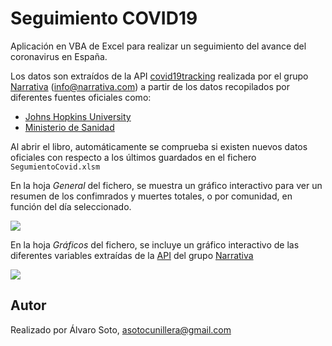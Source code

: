 # Seguimiento COVID19

Aplicación en VBA de Excel para realizar un seguimiento del avance del coronavirus en España.

Los datos son extraídos de la API [covid19tracking](https://covid19tracking.narrativa.com/es/spain/api.html "covid19tracking") realizada por el grupo  [Narrativa](https://www.narrativa.com/es/inicio/ "Narrativa") (info@narrativa.com) a partir de los datos recopilados por diferentes fuentes oficiales como:
- [Johns Hopkins University](https://systems.jhu.edu/research/public-health/ncov/ "Johns Hopkins University")
- [Ministerio de Sanidad](https://www.mscbs.gob.es/profesionales/saludPublica/ccayes/alertasActual/nCov/situacionActual.htm "Ministerio de Sanidad")

Al abrir el libro, automáticamente se comprueba si existen nuevos datos oficiales con respecto a los últimos guardados en el fichero `SegumientoCovid.xlsm`

En la hoja *General* del fichero, se muestra un gráfico interactivo para ver un resumen de los confimrados y muertes totales, o por comunidad, en función del día seleccionado.

![](https://github.com/asotocunillera/Seguimiento-COVID/img/General.PNG)

En la hoja *Gráficos* del fichero, se incluye un gráfico interactivo de las diferentes variables extraídas de la [API](https://covid19tracking.narrativa.com/es/spain/api.html "covid19tracking") del grupo [Narrativa](https://www.narrativa.com/es/inicio/ "Narrativa")

![](https://github.com/asotocunillera/Seguimiento-COVID/img/Graficos.PNG)

## Autor
Realizado por Álvaro Soto, asotocunillera@gmail.com